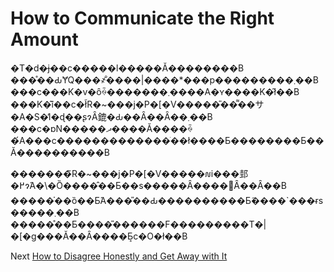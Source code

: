 # How to Communicate the Right Amount
[//]: # (Version:1.0.0)
�T�d�ɉ��c�����l�����Ă��������B ���̊��ԂɎQ���҂̐����|����*���p���������܂��B ���c���K�v�ȏꍇ�������܂����A�ʏ��͏��K�͂ł��B ���K�͂ȉ��c�ł̃R�~���j�P�[�V�����̎��͌��サ�A�S�̓I�ɖ��ʂɂȂ鎞�Ԃ͏��Ȃ��Ȃ��܂��B ���c�ɒN�����ދ����Ă����ꍇ�́A���c�������������ׂ��ł����Ƃ��������Ƃ��Ă����������B

�������̃R�~���j�P�[�V�����𑣐i���邽�߂ɂ́A�\�Ȍ����̂��Ƃ��s�����Ȃ����΂Ȃ��Ȃ��B �����֗��ȍ��Ƃ́A���̎��Ԃ����������Ƃ̃����`���ɍs�����܂��B �����̊��Ƃ����̎������F���������T�|�[�g���Ă��Ȃ����Ƃ͎c�O�ł��B

Next [How to Disagree Honestly and Get Away with It](05-How%20to%20Disagree%20Honestly%20and%20Get%20Away%20with%20It.md)
